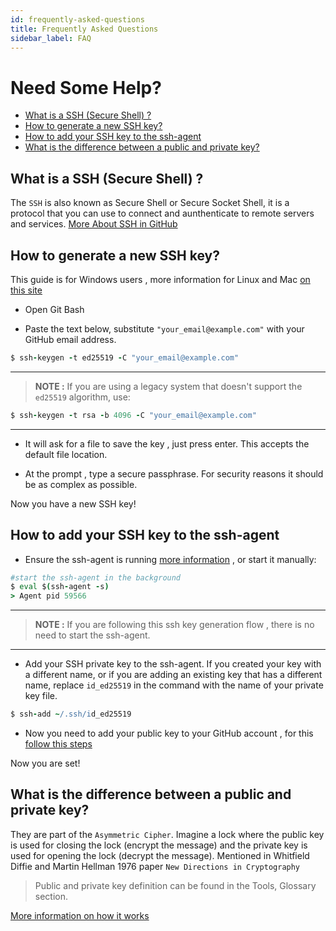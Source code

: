 ```yaml
---
id: frequently-asked-questions
title: Frequently Asked Questions 
sidebar_label: FAQ 
---
```

# Need Some Help?

- [What is a SSH (Secure Shell) ?](#what-is-a-ssh-(secure-shell))
- [How to generate a new SSH key?](#how-to-generate-a-new-ssh-key)
- [How to add your SSH key to the ssh-agent](#how-to-add-your-ssh-key-to-the-ssh-agent)
- [What is the difference between a public and private key?](#what-is-the-difference-between-a-public-and-private-key)


## What is a SSH (Secure Shell) ?

The `SSH` is also known as Secure Shell or Secure Socket Shell, it is a protocol that you can use to connect and aunthenticate to remote servers and services. [More About SSH in GitHub](https://docs.github.com/en/free-pro-team@latest/github/authenticating-to-github/about-ssh)


## How to generate a new SSH key?

This guide is for Windows users , more information for Linux and Mac [on this site](https://docs.github.com/en/free-pro-team@latest/github/authenticating-to-github/generating-a-new-ssh-key-and-adding-it-to-the-ssh-agent)

- Open Git Bash

- Paste the text below, substitute `"your_email@example.com"` with your GitHub email address.
```coffee
$ ssh-keygen -t ed25519 -C "your_email@example.com"
```
---
>**NOTE :** 
If you are using a legacy system that doesn't support the `ed25519` algorithm, use:

```coffee
$ ssh-keygen -t rsa -b 4096 -C "your_email@example.com"
```
---

- It will ask for a file to save the key , just press enter. This accepts the default file location. 

- At the prompt , type a secure passphrase. For security reasons it should be as complex as possible.

Now you have a new SSH key!

## How to add your SSH key to the ssh-agent

- Ensure the ssh-agent is running [more information](https://docs.github.com/en/free-pro-team@latest/github/authenticating-to-github/working-with-ssh-key-passphrases) , or start it manually:

```coffee
#start the ssh-agent in the background
$ eval $(ssh-agent -s)
> Agent pid 59566
```
---

>**NOTE :** 
If you are following this ssh key generation flow , there is no need to start the ssh-agent.

---

- Add your SSH private key to the ssh-agent. If you created your key with a different name, or if you are adding an existing key that has a different name, replace `id_ed25519` in the command with the name of your private key file.

```coffee
$ ssh-add ~/.ssh/id_ed25519
```

- Now you need to add your public key to your GitHub account , for this [follow this steps](https://docs.github.com/en/free-pro-team@latest/github/authenticating-to-github/adding-a-new-ssh-key-to-your-github-account)

Now you are set!


## What is the difference between a public and private key?


They are part of the `Asymmetric Cipher`. Imagine a lock where the public key is used for closing the lock (encrypt the message) and the private key is used for opening the lock (decrypt the message). 
Mentioned in Whitfield Diffie and Martin Hellman 1976 paper `New Directions in Cryptography`

>Public and private key definition can be found in the Tools, Glossary section.  

[More information on how it works](https://www.preveil.com/blog/public-and-private-key/)

